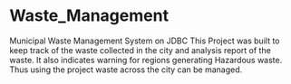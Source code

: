 # Waste_Management
Municipal Waste Management System on JDBC
This Project was built to keep track of the waste collected in the city and analysis report of the waste. 
It also indicates warning for regions generating Hazardous waste. 
Thus using the project waste across the city can be managed.
